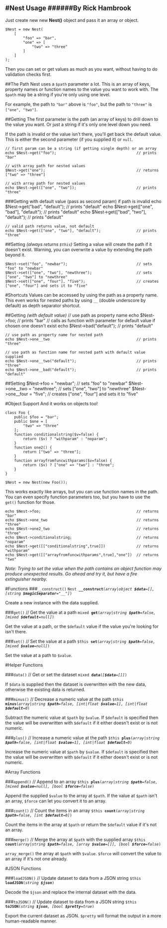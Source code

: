#Nest Usage
######By Rick Hambrook
-----

Just create new new **Nest()** object and pass it an array or object.

	$Nest = new Nest(
		[
			"foo" => "bar",
			"one" => [
				"two" => "three"
			]
		]
	);

Then you can set or get values as much as you want, without having to do validation checks first.

##The Path
Nest uses a `$path` parameter a lot. This is an array of keys, property names or function names to the value you want to work with.
The `$path` may be a string if you're only using one level.

For example, the path to `"bar"` above is `"foo"`, but the path to `"three"` is `["one", "two"]`.

##Getting
The first parameter is the path (an array of keys) to drill down to the value you want. Or just a string if it's only one level down you need.

If the path is invalid or the value isn't there, you'll get back the default value. This is either the second parameter (if you supplied it) or `null`.

	// first param can be a string (if getting single depth) or an array
	echo $Nest->get("foo");                                    // prints "bar"

	// with array path for nested values
	$Nest->get("one");                                         // returns ["two" => "three"]

	// with array path for nested values
	echo $Nest->get(["one", "two"]);                           // prints "three"

###Getting with default value (pass as second param) if path is invalid
	echo $Nest->get("bad", "default");                         // prints "default"
	echo $Nest->get(["one", "bad"], "default");                // prints "default"
	echo $Nest->get(["bad", "two"], "default");                // prints "default"

	// valid path returns value, not default
	echo $Nest->get(["one", "two"], "default");                // prints "three"

##Setting *(always returns `$this`)*
Setting a value will create the path if it doesn't exist. Warning, you can overwrite a value by extending the path beyond it.

	$Nest->set("foo", "newbar");                               // sets "foo" to "newbar"
	$Nest->set(["one", "two"], "newthree");                    // sets ["one", "two"] to "newthree"
	$Nest->set(["one", "four"], "five");                       // creates ["one", "four"] and sets it to "five"

#Shortcuts
Values can be accessed by using the path as a property name. This even works for nested paths by using `__` (double underscore by default) as depth separator shortcut.

##Getting *(with default value)*
	// use path as property name
	echo $Nest->foo;                                           // prints "bar"
	// calls as function with parameter for default value if chosen one doesn't exist
	echo $Nest->bad("default");                                // prints "default"

	// use path as property name for nested path
	echo $Nest->one__two                                       // prints "three"

	// use path as function name for nested path with default value supplied
	echo $Nest->one__two("default");                           // prints "three"
	echo $Nest->one__bad("default");                           // prints "default"

##Setting
	$Nest->foo = "newbar";                                     // sets "foo" to "newbar"
	$Nest->one__two = "newthree";                              // sets ["one", "two"] to "newthree"
	$Nest->one__four = "five";                                 // creates ["one", "four"] and sets it to "five"

#Object Support
And it works on objects too!

	class Foo {
		public $foo = "bar";
		public $one = [
			"two" => "three"
		];
		function conditionalstring($v=false) {
			return ($v) ? "withparam" : "noparam";
		}
		function one2() {
			return ["two" => "three"];
		}
		function arrayfromfuncwithparams($v=false) {
			return ($v) ? ["one" => "two"] : "three";
		}
	}

	$Nest = new Nest(new Foo());

This works exactly like arrays, but you can use function names in the path. You can even specify function parameters too, but you have to use the `get()` function for those.

	echo $Nest->foo;                                           // returns "bar"
	echo $Nest->one_two                                        // returns "three"
	echo $Nest->one2_two                                       // returns "three"
	echo $Nest->conditionalstring;                             // returns "noparam"
	echo $Nest->get([["conditionalstring",true]])              // returns "withparam"
	echo $Nest->get([["arrayfromfuncwithparams",true],"one"])  // returns "two"

_Note: Trying to set the value when the path contains an object function may produce unexpected results. Go ahead and try it, but have a fire extinguisher nearby._

#Functions
###`__construct()`
`Nest `**`__construct`**`(`_`array|object `**`$data`**`=[], [string `**`$magicSeparator`**`="__"]`_`)`

Create a new instance with the data supplied.

###`get()`  // Get the value at a path
`mixed `**`get`**`(`_`array|string `**`$path`**`=false, [mixed `**`$default`**`=null]`_`)`

Get the value at a path, or the `$default` value if the value you're looking for isn't there.

###`set()`  // Set the value at a path
`$this `**`set`**`(`_`array|string `**`$path`**`=false, [mixed `**`$value`**`=null]`_`)`

Set the value at a path to `$value`.

#Helper Functions

###`data()`  // Get or set the dataset
`mixed `**`data`**`(`_`[`**`$data`**`=[]]`_`)`

If `$data` is supplied then the dataset is overwritten with the new data, otherwise the existing data is returned.

###`minus()` // Decrease a numeric value at the path
`$this `**`minus`**`(`_`array|string `**`$path`**`=false, [int|float `**`$value`**`=1], [int|float `**`$default`**`=0`_`)`

Subtract the numeric value at `$path` by `$value`. If `$default` is specified then the value will be overwritten with `$default` if
it either doesn't exist or is not numeric.

###`plus()` // Increase a numeric value at the path
`$this `**`plus`**`(`_`array|string `**`$path`**`=false, [int|float `**`$value`**`=1], [int|float `**`$default`**`=0`_`)`

Increase the numeric value at `$path` by `$value`. If `$default` is specified then the value will be overwritten with `$default` if
it either doesn't exist or is not numeric.

#Array Functions

###`append()` // Append to an array
`$this `**`plus`**`(`_`array|string `**`$path`**`=false, [mixed `**`$value`**`=null], [bool `**`$force`**`=false`_`)`

Append the supplied `$value` to the array at `$path`. If the value at `$path` isn't an array, `$force` can let you convert it to an array.

###`count()` // Count the items in an array
`$this `**`count`**`(`_`array|string `**`$path`**`=false, [int `**`$default`**`=0]`_`)`

Count the items in the array at `$path` or return the `$default` value if it's not an array.

###`merge()` // Merge the array at `$path` with the supplied array
`$this `**`count`**`(`_`array|string `**`$path`**`=false, [array `**`$value`**`=[]], [bool `**`$force`**`=false`_`)`

`array_merge()` the array at `$path` with `$value`. `$force` will convert the value to an array if it's not one already.

#JSON Functions

###`loadJSON()` // Update dataset to data from a JSON string
`$this `**`loadJSON`**`(`_`string `**`$json`**_`)`

Decode the `$json` and replace the internal dataset with the data.

###`toJSON()` // Update dataset to data from a JSON string
`$this `**`toJSON`**`(`_`string `**`$json`**`, [bool `**`$pretty`**`=true`_`)`

Export the current dataset as JSON. `$pretty` will format the output in a more human-readable manner.